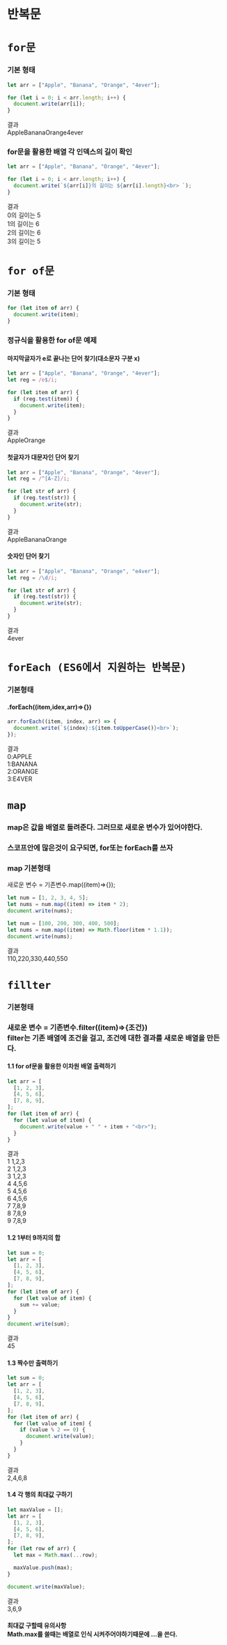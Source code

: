 # 반복문

# `for문`

### 기본 형태

```js
let arr = ["Apple", "Banana", "Orange", "4ever"];

for (let i = 0; i < arr.length; i++) {
  document.write(arr[i]);
}
```

결과<br>
AppleBananaOrange4ever

### for문을 활용한 배열 각 인덱스의 길이 확인

```js
let arr = ["Apple", "Banana", "Orange", "4ever"];

for (let i = 0; i < arr.length; i++) {
  document.write(`${arr[i]}의 길이는 ${arr[i].length}<br> `);
}
```

결과<br>
0의 길이는 5<br>
1의 길이는 6<br>
2의 길이는 6<br>
3의 길이는 5<br>

# `for of문`

### 기본 형태

```js
for (let item of arr) {
  document.write(item);
}
```

### 정규식을 활용한 for of문 예제

#### 마지막글자가 e로 끝나는 단어 찾기(대소문자 구분 x)

```js
let arr = ["Apple", "Banana", "Orange", "4ever"];
let reg = /e$/i;

for (let item of arr) {
  if (reg.test(item)) {
    document.write(item);
  }
}
```

결과<br>
AppleOrange

#### 첫글자가 대문자인 단어 찾기

```js
let arr = ["Apple", "Banana", "Orange", "4ever"];
let reg = /^[A-Z]/i;

for (let str of arr) {
  if (reg.test(str)) {
    document.write(str);
  }
}
```

결과<br>
AppleBananaOrange

#### 숫자인 단어 찾기

```js
let arr = ["Apple", "Banana", "Orange", "e4ver"];
let reg = /\d/i;

for (let str of arr) {
  if (reg.test(str)) {
    document.write(str);
  }
}
```

결과 <br>
4ever

# `forEach (ES6에서 지원하는 반복문)`

### 기본형태

#### .forEach((item,idex,arr)=>{})<br>

```js
arr.forEach((item, index, arr) => {
  document.write(`${index}:${item.toUpperCase()}<br>`);
});
```

결과 <br>
0:APPLE<br>
1:BANANA<br>
2:ORANGE<br>
3:E4VER

# `map`

### map은 값을 배열로 돌려준다. 그러므로 새로운 변수가 있어야한다.

### 스코프안에 많은것이 요구되면, for또는 forEach를 쓰자

### map 기본형태

새로운 변수 = 기존변수.map((item)=>{});

```js
let num = [1, 2, 3, 4, 5];
let nums = num.map((item) => item * 2);
document.write(nums);

let num = [100, 200, 300, 400, 500];
let nums = num.map((item) => Math.floor(item * 1.1));
document.write(nums);
```

결과 <br>
110,220,330,440,550

# `fillter`

### 기본형태

### 새로운 변수 = 기존변수.filter((item)=>{조건}) <br>filter는 기존 배열에 조건을 걸고, 조건에 대한 결과를 새로운 배열을 만든다.

#### 1.1 for of문을 활용한 이차원 배열 출력하기

```js
let arr = [
  [1, 2, 3],
  [4, 5, 6],
  [7, 8, 9],
];
for (let item of arr) {
  for (let value of item) {
    document.write(value + " " + item + "<br>");
  }
}
```

결과<br>
1 1,2,3<br>
2 1,2,3<br>
3 1,2,3<br>
4 4,5,6<br>
5 4,5,6<br>
6 4,5,6<br>
7 7,8,9<br>
8 7,8,9<br>
9 7,8,9

#### 1.2 1부터 9까지의 합

```js
let sum = 0;
let arr = [
  [1, 2, 3],
  [4, 5, 6],
  [7, 8, 9],
];
for (let item of arr) {
  for (let value of item) {
    sum += value;
  }
}
document.write(sum);
```

결과<br>
45

#### 1.3 짝수만 출력하기

```js
let sum = 0;
let arr = [
  [1, 2, 3],
  [4, 5, 6],
  [7, 8, 9],
];
for (let item of arr) {
  for (let value of item) {
    if (value % 2 == 0) {
      document.write(value);
    }
  }
}
```

결과<br>
2,4,6,8

#### 1.4 각 행의 최대값 구하기

```js
let maxValue = [];
let arr = [
  [1, 2, 3],
  [4, 5, 6],
  [7, 8, 9],
];
for (let row of arr) {
  let max = Math.max(...row);

  maxValue.push(max);
}

document.write(maxValue);
```

결과<br>
3,6,9

#### 최대값 구할때 유의사항<br>Math.max를 쓸때는 배열로 인식 시켜주어야하기때문에 ...을 쓴다.
